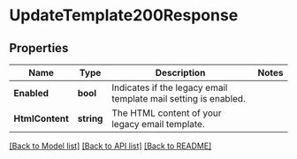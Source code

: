 # UpdateTemplate200Response

## Properties

Name | Type | Description | Notes
------------ | ------------- | ------------- | -------------
**Enabled** | **bool** | Indicates if the legacy email template mail setting is enabled. |
**HtmlContent** | **string** | The HTML content of your legacy email template. |

[[Back to Model list]](../README.md#documentation-for-models) [[Back to API list]](../README.md#documentation-for-api-endpoints) [[Back to README]](../README.md)



